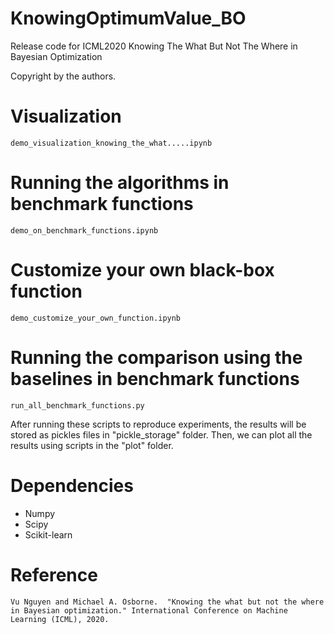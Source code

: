 # KnowingOptimumValue_BO
Release code for ICML2020 Knowing The What But Not The Where in Bayesian Optimization

Copyright by the authors.


# Visualization
```
demo_visualization_knowing_the_what.....ipynb
```

# Running the algorithms in benchmark functions
```
demo_on_benchmark_functions.ipynb
```

# Customize your own black-box function
```
demo_customize_your_own_function.ipynb
```

# Running the comparison using the baselines in benchmark functions
```
run_all_benchmark_functions.py
```

After running these scripts to reproduce experiments, the results will be stored as pickles files in "pickle_storage" folder.
Then, we can plot all the results using scripts in the "plot" folder.

# Dependencies
* Numpy
* Scipy
* Scikit-learn


# Reference
```
Vu Nguyen and Michael A. Osborne.  "Knowing the what but not the where in Bayesian optimization." International Conference on Machine Learning (ICML), 2020.
```
